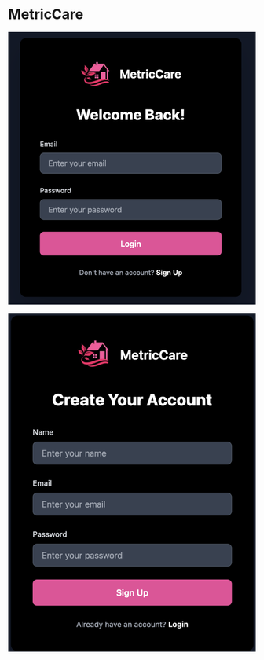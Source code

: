 # MetricCare

![Login Screenshot](metriccare-front-end/public/login.png "MetricCare Login Page")

![Signup Screenshot](metriccare-front-end/public/signup.png "MetricCare SignUp Page")
